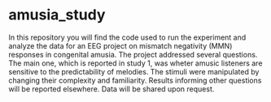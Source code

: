 # amusia_study

In this repository you will find the code used to run the experiment and analyze the data for an EEG project on mismatch negativity (MMN) responses in congenital amusia. The project addressed several questions. The main one, which is reported in study 1, was wheter amusic listeners are sensitive to the predictability of melodies. The stimuli were manipulated by changing their complexity and familiarity. Results informing other questions will be reported elsewhere. Data will be shared upon request.
